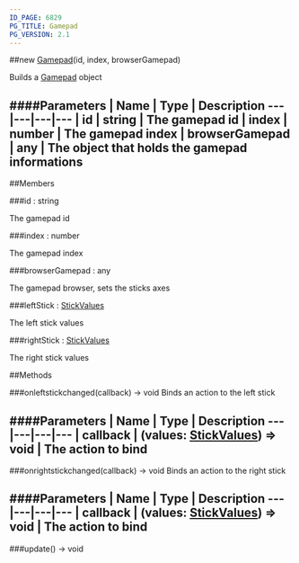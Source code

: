 ```yaml
---
ID_PAGE: 6829
PG_TITLE: Gamepad
PG_VERSION: 2.1
---
```

##new [Gamepad](page.php?p=6829)(id, index, browserGamepad)



Builds a [Gamepad](page.php?p=6829) object




####Parameters
 | Name | Type | Description
---|---|---|---
 | id | string | The gamepad id
 | index | number | The gamepad index
 | browserGamepad | any | The object that holds the gamepad informations
---

##Members

###id : string




The gamepad id



###index : number




The gamepad index



###browserGamepad : any




The gamepad browser, sets the sticks axes



###leftStick : [StickValues](page.php?p=6828)




The left stick values



###rightStick : [StickValues](page.php?p=6828)




The right stick values











##Methods

###onleftstickchanged(callback) &rarr; void
Binds an action to the left stick





####Parameters
 | Name | Type | Description
---|---|---|---
 | callback | (values: [StickValues](page.php?p=6828)) =&gt; void | The action to bind
---

###onrightstickchanged(callback) &rarr; void
Binds an action to the right stick





####Parameters
 | Name | Type | Description
---|---|---|---
 | callback | (values: [StickValues](page.php?p=6828)) =&gt; void | The action to bind
---

###update() &rarr; void

